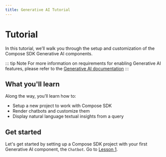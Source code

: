 ```yaml
---
title: Generative AI Tutorial
---
```


# Tutorial

In this tutorial, we’ll walk you through the setup and customization of the Compose SDK Generative AI components.

::: tip Note
For more information on requirements for enabling Generative AI features, please refer to the [Generative AI documentation](https://docs.sisense.com/main/SisenseLinux/genai.htm)
:::

## What you'll learn

Along the way, you’ll learn how to:

- Setup a new project to work with Compose SDK
- Render chatbots and customize them
- Display natural language textual insights from a query

## Get started

Let's get started by setting up a Compose SDK project with your first Generative AI component, the `Chatbot`. Go to [Lesson 1](./lesson1.md).
